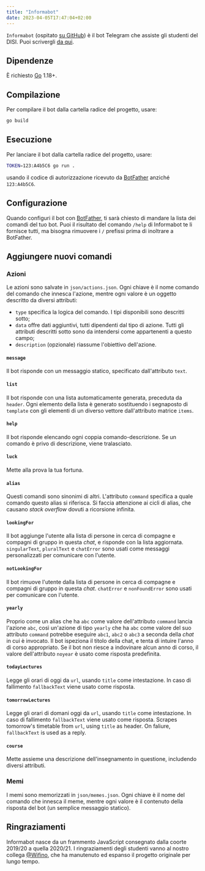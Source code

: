 ```yaml
---
title: "Informabot"
date: 2023-04-05T17:47:04+02:00
---
```


`Informabot` (ospitato [su GitHub](https://github.com/csunibo/informabot)) è il
bot Telegram che assiste gli studenti del DISI. Puoi scrivergli [da
qui](https://t.me/UniboInformabot).

## Dipendenze

È richiesto [Go](https://go.dev/) 1.18+.

## Compilazione

Per compilare il bot dalla cartella radice del progetto, usare:

```bash
go build
```

## Esecuzione

Per lanciare il bot dalla cartella radice del progetto, usare:

```bash
TOKEN=123:A4b5C6 go run .
```

usando il codice di autorizzazione ricevuto da
[BotFather](https://core.telegram.org/bots#6-botfather) anziché
`123:A4b5C6`.

## Configurazione

Quando configuri il bot con
[BotFather](https://core.telegram.org/bots#6-botfather), ti sarà chiesto di
mandare la lista dei comandi del tuo bot. Puoi il risultato del comando
`/help` di Informabot te li fornisce tutti, ma bisogna rimuovere i `/`
prefissi prima di inoltrare a BotFather.

## Aggiungere nuovi comandi

### Azioni

Le azioni sono salvate in `json/actions.json`. Ogni chiave è il nome comando
del comando che innesca l'azione, mentre ogni valore è un oggetto descritto da
diversi attributi:

- `type` specifica la logica del comando. I tipi disponibili sono descritti
  sotto;
- `data` offre dati aggiuntivi, tutti dipendenti dal tipo di azione. Tutti gli
  attributi descritti sotto sono da intendersi come appartenenti a questo campo;
- `description` (opzionale) riassume l'obiettivo dell'azione.

#### `message`

Il bot risponde con un messaggio statico, specificato dall'attributo `text`.

#### `list`

Il bot risponde con una lista automaticamente generata, preceduta da `header`.
Ogni elemento della lista è generato sostituendo i segnaposto di `template`
con gli elementi di un diverso vettore dall'attributo matrice `items`.

#### `help`

Il bot risponde elencando ogni coppia comando-descrizione. Se un comando è privo
di descrizione, viene tralasciato.

#### `luck`

Mette alla prova la tua fortuna.

#### `alias`

Questi comandi sono sinonimi di altri. L'attributo `command` specifica a quale
comando questo alias si riferisca. Si faccia attenzione ai cicli di alias, che
causano _stack overflow_ dovuti a ricorsione infinita.

#### `lookingFor`

Il bot aggiunge l'utente alla lista di persone in cerca di compagne e compagni
di gruppo in questa _chat_, e risponde con la lista aggiornata. `singularText`,
`pluralText` e `chatError` sono usati come messaggi personalizzati per
comunicare con l'utente.

#### `notLookingFor`

Il bot rimuove l'utente dalla lista di persone in cerca di compagne e compagni
di gruppo in questa _chat_. `chatError` e `nonFoundError` sono usati per
comunicare con l'utente.

#### `yearly`

Proprio come un alias che ha `abc` come valore dell'attributo `command` lancia
l'azione `abc`, così un'azione di tipo `yearly` che ha `abc` come valore del suo
attributo `command` potrebbe eseguire `abc1`, `abc2` o `abc3` a seconda della
_chat_ in cui è invocato. Il bot ispeziona il titolo della chat, e tenta di
intuire l'anno di corso appropriato. Se il bot non riesce a indovinare alcun
anno di corso, il valore dell'attributo `noyear` è usato come risposta
predefinita.

#### `todayLectures`

Legge gli orari di oggi da `url`, usando `title` come intestazione. In caso di
fallimento `fallbackText` viene usato come risposta.

#### `tomorrowLectures`

Legge gli orari di domani oggi da `url`, usando `title` come intestazione. In
caso di fallimento `fallbackText` viene usato come risposta.
Scrapes tomorrow's timetable from `url`, using `title` as header. On faliure,
`fallbackText` is used as a reply.

#### `course`

Mette assieme una descrizione dell'insegnamento in questione, includendo diversi
attributi.

### Memi

I memi sono memorizzati in `json/memes.json`. Ogni chiave è il nome del comando
che innesca il meme, mentre ogni valore è il contenuto della risposta del bot
(un semplice messaggio statico).

## Ringraziamenti

Informabot nasce da un frammento JavaScript consegnato dalla coorte 2019/20 a
quella 2020/21. I ringraziamenti degli studenti vanno al nostro collega
[@Wifino](https://github.com/Wifino), che ha manutenuto ed espanso il progetto
originale per lungo tempo.
